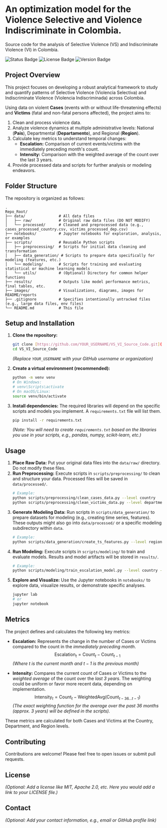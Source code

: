 # An optimization model for the Violence Selective and Violence Indiscriminate in Colombia.

Source code for the analysis of Selective Violence (VS) and Indiscriminate Violence (VI) in Colombia.

![Status Badge](https://img.shields.io/badge/Status-In%20Development-yellow) ![License Badge](https://img.shields.io/badge/License-MIT-blue) ![Version Badge](https://img.shields.io/badge/Version-1.0.0-informational)

## Project Overview

This project focuses on developing a robust analytical framework to study and quantify patterns of Selective Violence (Violencia Selectiva) and Indiscriminate Violence (Violencia Indiscriminada) across Colombia.

Using data on violent **Cases** (events with or without life-threatening effects) and **Victims** (fatal and non-fatal persons affected), the project aims to:

1.  Clean and process violence data.
2.  Analyze violence dynamics at multiple administrative levels: National (**Pais**), Departmental (**Departamento**), and Regional (**Region**).
3.  Calculate key metrics to understand temporal changes:
    * **Escalation:** Comparison of current events/victims with the immediately preceding month's count.
    * **Intensity:** Comparison with the weighted average of the count over the last 3 years.
4.  Provide processed data and scripts for further analysis or modeling endeavors.

## Folder Structure

The repository is organized as follows:

```
.
Repo_Root/
├── data/               # All data files
│   ├── raw/            # Original raw data files (DO NOT MODIFY)
│   └── processed/      # Cleaned and preprocessed data (e.g., cases_processed_country.csv, victims_processed_dep.csv)
├── notebooks/          # Jupyter notebooks for exploration, analysis, or examples
├── scripts/            # Reusable Python scripts
│   ├── preprocessing/  # Scripts for initial data cleaning and transformation
│   ├── data_generation/ # Scripts to prepare data specifically for modeling (features, etc.)
│   └── modeling/       # Scripts for training and evaluating statistical or machine learning models
│   └── utils/          # (Optional) Directory for common helper functions
├── results/            # Outputs like model performance metrics, final tables, etc.
├── images/             # Visualizations, diagrams, images for README/reports
├── .gitignore          # Specifies intentionally untracked files (e.g., large data files, env files)
└── README.md           # This file

```

## Setup and Installation

1.  **Clone the repository:**
    ```bash
    git clone [https://github.com/YOUR_USERNAME/VS_VI_Source_Code.git](https://github.com/YOUR_USERNAME/VS_VI_Source_Code.git)
    cd VS_VI_Source_Code
    ```
    *(Replace `YOUR_USERNAME` with your GitHub username or organization)*

2.  **Create a virtual environment (recommended):**
    ```bash
    python -m venv venv
    # On Windows:
    # venv\Scripts\activate
    # On macOS/Linux:
    source venv/bin/activate
    ```

3.  **Install dependencies:**
    The required libraries will depend on the specific scripts and models you implement. A `requirements.txt` file will list them.
    ```bash
    pip install -r requirements.txt
    ```
    *(Note: You will need to create `requirements.txt` based on the libraries you use in your scripts, e.g., pandas, numpy, scikit-learn, etc.)*

## Usage

1.  **Place Raw Data:** Put your original data files into the `data/raw/` directory. Do not modify these files.
2.  **Run Preprocessing:** Execute scripts in `scripts/preprocessing/` to clean and structure your data. Processed files will be saved in `data/processed/`.
    ```bash
    # Example:
    python scripts/preprocessing/clean_cases_data.py --level country
    python scripts/preprocessing/clean_victims_data.py --level department --id 52 # Example for Nariño
    ```
3.  **Generate Modeling Data:** Run scripts in `scripts/data_generation/` to prepare datasets for modeling (e.g., creating time series, features). These outputs might also go into `data/processed/` or a specific modeling subdirectory within `data`.
    ```bash
    # Example:
    python scripts/data_generation/create_ts_features.py --level region --name Pacifica
    ```
4.  **Run Modeling:** Execute scripts in `scripts/modeling/` to train and evaluate models. Results and model artifacts will be stored in `results/`.
    ```bash
    # Example:
    python scripts/modeling/train_escalation_model.py --level country --target cases
    ```
5.  **Explore and Visualize:** Use the Jupyter notebooks in `notebooks/` to explore data, visualize results, or demonstrate specific analyses.
    ```bash
    jupyter lab
    # or
    jupyter notebook
    ```

## Metrics

The project defines and calculates the following key metrics:

* **Escalation:** Represents the change in the number of Cases or Victims compared to the count in the *immediately preceding month*.
    $$ \text{Escalation}_t = \text{Count}_t - \text{Count}_{t-1} $$
    *(Where $t$ is the current month and $t-1$ is the previous month)*

* **Intensity:** Compares the current count of Cases or Victims to the *weighted average* of the count over the *last 3 years*. The weighting could be uniform or favor more recent data, depending on implementation.
    $$ \text{Intensity}_t = \text{Count}_t - \text{WeightedAvg}(\text{Count}_{t-36 \dots t-1}) $$
    *(The exact weighting function for the average over the past 36 months (approx. 3 years) will be defined in the scripts).*

These metrics are calculated for both Cases and Victims at the Country, Department, and Region levels.

## Contributing

Contributions are welcome! Please feel free to open issues or submit pull requests.

## License

*(Optional: Add a license like MIT, Apache 2.0, etc. Here you would add a link to your LICENSE file.)*

## Contact

*(Optional: Add your contact information, e.g., email or GitHub profile link)*
